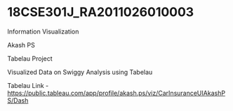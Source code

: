 # 18CSE301J_RA2011026010003
Information Visualization

Akash PS

Tabelau Project

Visualized Data on Swiggy Analysis using Tabelau

Tabelau Link - https://public.tableau.com/app/profile/akash.ps/viz/CarInsuranceUIAkashPS/Dash
